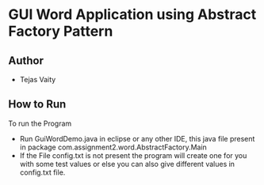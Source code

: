 # GUI Word Application using Abstract Factory Pattern

## Author
- Tejas Vaity

## How to Run
To run the Program
- Run GuiWordDemo.java in eclipse or any other IDE, this java file present in package com.assignment2.word.AbstractFactory.Main
- If the File config.txt is not present the program will create one for you with some test values or else you can also give different values in config.txt file.